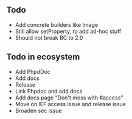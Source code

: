 ## Todo

- Add concrete builders like Image
- Still allow setProperty, to add ad-hoc stuff
- Should not break BC to 2.0

## Todo in ecosystem

- Add PhpdDoc
- Add docs
- Release
- Link Phpdoc and add docs
- Add docs page "Don't mess with #access"
- Move on IEF access issue and release issue
- Broaden sec issue

